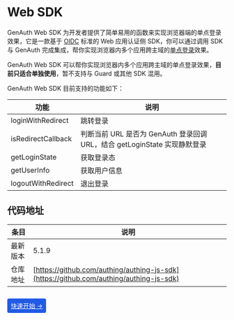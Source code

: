 # Web SDK

GenAuth Web SDK 为开发者提供了简单易用的函数来实现浏览器端的单点登录效果，它是一款基于 [OIDC](https://docs.genauth.ai/guides/federation/oidc.html) 标准的 Web 应用认证侧 SDK，你可以通过调用 SDK 与 GenAuth 完成集成，帮你实现浏览器内多个应用跨主域的[单点登录](https://docs.genauth.ai/guides/app-new/sso/)效果。

GenAuth Web SDK 可以帮你实现浏览器内多个应用跨主域的单点登录效果，**目前只适合单独使用**，暂不支持与 Guard 或其他 SDK 混用。

GenAuth Web SDK 目前支持的功能如下：

| 功能               | 说明                                                                      |
| ------------------ | ------------------------------------------------------------------------- |
| loginWithRedirect  | 跳转登录                                                                  |
| isRedirectCallback | 判断当前 URL 是否为 GenAuth 登录回调 URL，结合 getLoginState 实现静默登录 |
| getLoginState      | 获取登录态                                                                |
| getUserInfo        | 获取用户信息                                                              |
| logoutWithRedirect | 退出登录                                                                  |

## 代码地址

| 条目     | 说明                                                                                   |
| -------- | -------------------------------------------------------------------------------------- |
| 最新版本 | 5.1.9                                                                                  |
| 仓库地址 | [https://github.com/authing/authing-js-sdk](https://github.com/authing/authing-js-sdk) |

<br>

<span style="background-color: #215ae5; a:link:color:#FFF; padding:8px; border-radius: 4px;">
  <a href="./quick.html" style="color:#FFF;">快速开始 →</a>
</span>
